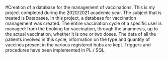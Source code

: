 #Creation of a database for the management of vaccinations.
This is my project completed during the 2020/2021 academic year.
The subject that is treated is Databases.
In this project, a database for vaccination management was created. The entire vaccination cycle of a specific user is managed: from the booking for vaccination, through the anamnesis, up to the actual vaccination, whether it is one or two doses. The data of all the patients involved in this cycle, information on the type and quantity of vaccines present in the various registered hubs are kept.
Triggers and procedures have been implemented in PL / SQL.

